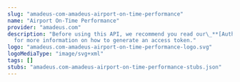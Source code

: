 ```yaml
---
slug: "amadeus-com-amadeus-airport-on-time-performance"
name: "Airport On-Time Performance"
provider: "amadeus.com"
description: "Before using this API, we recommend you read our\_**[Authorization Guide](https://developers.amadeus.com/self-service/apis-docs/guides/authorization-262)**\_\
  for more information on how to generate an access token."
logo: "amadeus.com-amadeus-airport-on-time-performance-logo.svg"
logoMediaType: "image/svg+xml"
tags: []
stubs: "amadeus.com-amadeus-airport-on-time-performance-stubs.json"
---
```

